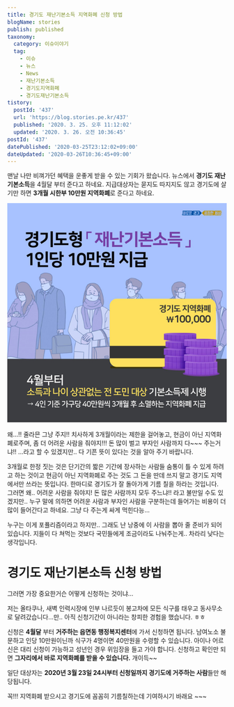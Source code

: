 ```yaml
---
title: 경기도 재난기본소득 지역화폐 신청 방법
blogName: stories
publish: published
taxonomy:
  category: 이슈이야기
  tag:
    - 이슈
    - 뉴스
    - News
    - 재난기본소득
    - 경기도지역화폐
    - 경기도재난기본소득
tistory:
  postId: '437'
  url: 'https://blog.stories.pe.kr/437'
  published: '2020. 3. 25. 오후 11:12:02'
  updated: '2020. 3. 26. 오전 10:36:45'
postId: '437'
datePublished: '2020-03-25T23:12:02+09:00'
dateUpdated: '2020-03-26T10:36:45+09:00'
---
```





맨날 나만 비껴가던 혜택을 운좋게 받을 수 있는 기회가 왔습니다. 뉴스에서 **경기도 재난기본소득**을 4월달 부터 준다고 하네요. 
지급대상자는 묻지도 따지지도 않고 경기도에 살기만 하면 **3개월 시한부 10만원 지역화폐**로 준다고 하네요.

![출처 : 경기도청](images/2020-03-25-21-45-00.png)   

왜...!! 줄라믄 그냥 주지!! 치사하게 3개월이라는 제한을 걸어놓고, 현금이 아닌 지역화폐로주며, 좀 더 어려운 사람을 줘야지!!! 돈 많이 벌고 부자인 사람까지 다~~~ 주는거냐!! 
...라고 할 수 있겠지만.. 다 기픈 뜻이 있다는 것을 알아 주기 바랍니다. 

3개월로 한정 짓는 것은 단기간의 짧은 기간에 장사하는 사람들 숨통이 틀 수 있게 하려고 하는 것이고 현금이 아닌 지역화폐로 주는 것도 그 돈을 딴데 쓰지 말고 경기도 지역에서만 쓰라는 뜻입니다. 한마디로 경기도가 잘 돌아가게 기름 칠을 하라는 것입니다.  
그러면 왜.. 어려운 사람을 줘야지! 돈 많은 사람까지 모두 주느냐!! 라고 불만일 수도 있겠지만.. 누구 말에 의하면 어려운 사람과 부자인 사람을 구분하는데 들어가는 비용이 더 많이 들어간다고 하네요. 그냥 다 주는게 싸게 먹힌다능... 

 
 누구는 이게 포퓰리즘이라고 하지만.. 그래도 난 낭중에 이 사람을 뽑아 줄 준비가 되어 있습니다. 지들이 다 쳐먹는 것보다 국민들에게 조금이라도 나눠주는게.. 차라리 낮다는 생각입니다. 



# 경기도 재난기본소득 신청 방법  
그러면 가장 중요한거슨 어떻게 신청하는 것이냐...  

저는 올타쿠나, 새벽 인력시장에 인부 나르듯이 봉고차에 모든 식구를 태우고 동사무소로 달려갔습니다...만.. 아직 신청기간이 아니라는 창피한 경험을 했습니다. ㅎㅎ 

신청은 **4월달** 부터 **거주하는 읍면동 행정복지센터**에 가서 신청하면 됩니다. 
남여노소 불문하고 인당 10만원이닌까 식구가 4명이면 40만원을 수령할 수 있습니다.  아이나 어르신은 대리 신청이 가능하고 성년인 경우 위임장을 들고 가야 합니다. 신청하고 확인만 되면 **그자리에서 바로 지역화폐를 받을 수 있습니다.** 개이득~~


일단 대상자는 **2020년 3월 23일 24시부터 신청일까지 경기도에 거주하는 사람**들만 해당됩니다. 

꼭!!! 지역화폐 받으시고 경기도에 꼼꼼히 기름칠하는데 기여하시기 바래요 ~~~



